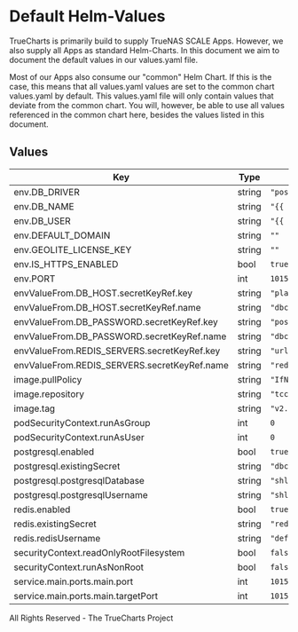 # Default Helm-Values

TrueCharts is primarily build to supply TrueNAS SCALE Apps.
However, we also supply all Apps as standard Helm-Charts. In this document we aim to document the default values in our values.yaml file.

Most of our Apps also consume our "common" Helm Chart.
If this is the case, this means that all values.yaml values are set to the common chart values.yaml by default. This values.yaml file will only contain values that deviate from the common chart.
You will, however, be able to use all values referenced in the common chart here, besides the values listed in this document.

## Values

| Key | Type | Default | Description |
|-----|------|---------|-------------|
| env.DB_DRIVER | string | `"postgres"` |  |
| env.DB_NAME | string | `"{{ .Values.postgresql.postgresqlDatabase }}"` |  |
| env.DB_USER | string | `"{{ .Values.postgresql.postgresqlUsername }}"` |  |
| env.DEFAULT_DOMAIN | string | `""` |  |
| env.GEOLITE_LICENSE_KEY | string | `""` |  |
| env.IS_HTTPS_ENABLED | bool | `true` |  |
| env.PORT | int | `10153` |  |
| envValueFrom.DB_HOST.secretKeyRef.key | string | `"plainhost"` |  |
| envValueFrom.DB_HOST.secretKeyRef.name | string | `"dbcreds"` |  |
| envValueFrom.DB_PASSWORD.secretKeyRef.key | string | `"postgresql-password"` |  |
| envValueFrom.DB_PASSWORD.secretKeyRef.name | string | `"dbcreds"` |  |
| envValueFrom.REDIS_SERVERS.secretKeyRef.key | string | `"url"` |  |
| envValueFrom.REDIS_SERVERS.secretKeyRef.name | string | `"rediscreds"` |  |
| image.pullPolicy | string | `"IfNotPresent"` |  |
| image.repository | string | `"tccr.io/truecharts/shlink"` |  |
| image.tag | string | `"v2.10.1@sha256:2abccbd1a150da840849f01789e4f824e35ee1136da7f5e56abaa86a290794ae"` |  |
| podSecurityContext.runAsGroup | int | `0` |  |
| podSecurityContext.runAsUser | int | `0` |  |
| postgresql.enabled | bool | `true` |  |
| postgresql.existingSecret | string | `"dbcreds"` |  |
| postgresql.postgresqlDatabase | string | `"shlink"` |  |
| postgresql.postgresqlUsername | string | `"shlink"` |  |
| redis.enabled | bool | `true` |  |
| redis.existingSecret | string | `"rediscreds"` |  |
| redis.redisUsername | string | `"default"` |  |
| securityContext.readOnlyRootFilesystem | bool | `false` |  |
| securityContext.runAsNonRoot | bool | `false` |  |
| service.main.ports.main.port | int | `10153` |  |
| service.main.ports.main.targetPort | int | `10153` |  |

All Rights Reserved - The TrueCharts Project
